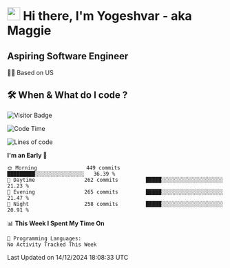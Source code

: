 <h1><img src="https://emojis.slackmojis.com/emojis/images/1531849430/4246/blob-sunglasses.gif?1531849430" width="30"/> Hi there, I'm Yogeshvar - aka Maggie</h1>

## Aspiring Software Engineer
🏂🏻  Based on US 

## 🛠 When & What do I code ?  

![Visitor Badge](https://visitor-badge.feriirawann.repl.co?username=yogeshvar&repo=yogeshvar&label=Visitors&style=plastic&color=%23457BFF&contentType=svg)

<!--START_SECTION:waka-->
![Code Time](http://img.shields.io/badge/Code%20Time-2%2C919%20hrs%2051%20mins-blue)

![Lines of code](https://img.shields.io/badge/From%20Hello%20World%20I%27ve%20Written-4.1%20million%20lines%20of%20code-blue)

**I'm an Early 🐤** 

```text
🌞 Morning                449 commits         █████████░░░░░░░░░░░░░░░░   36.39 % 
🌆 Daytime                262 commits         █████░░░░░░░░░░░░░░░░░░░░   21.23 % 
🌃 Evening                265 commits         █████░░░░░░░░░░░░░░░░░░░░   21.47 % 
🌙 Night                  258 commits         █████░░░░░░░░░░░░░░░░░░░░   20.91 % 
```


📊 **This Week I Spent My Time On** 

```text
💬 Programming Languages: 
No Activity Tracked This Week
```


 Last Updated on 14/12/2024 18:08:33 UTC
<!--END_SECTION:waka-->
